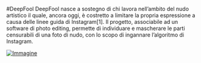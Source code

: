 #DeepFool
DeepFool nasce a sostegno di chi lavora nell’ambito del nudo artistico il quale, ancora oggi, è costretto a limitare la propria espressione a causa delle linee guida di Instagram[1]. Il progetto, associabile ad un software di photo editing, permette di individuare e mascherare le parti censurabili di una foto di nudo, con lo scopo di ingannare l’algoritmo di Instagram.

[![Immagine](https://user-images.githubusercontent.com/60677625/122527459-9c4e3e80-d01b-11eb-8632-a6e028cf789f.jpg)](https://editor.p5js.org/kaappa/full/IvLseFxqo)


